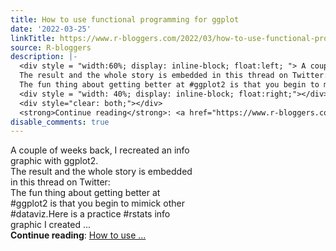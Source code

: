 ```yaml
---
title: How to use functional programming for ggplot
date: '2022-03-25'
linkTitle: https://www.r-bloggers.com/2022/03/how-to-use-functional-programming-for-ggplot/
source: R-bloggers
description: |-
  <div style = "width:60%; display: inline-block; float:left; "> A couple of weeks back, I recreated an info graphic with ggplot2.<br />
  The result and the whole story is embedded in this thread on Twitter:<br />
  The fun thing about getting better at #ggplot2 is that you begin to mimick other #dataviz.Here is a practice #rstats info graphic I created ...</div>
  <div style = "width: 40%; display: inline-block; float:right;"></div>
  <div style="clear: both;"></div>
  <strong>Continue reading</strong>: <a href="https://www.r-bloggers.com/2022/03/how-to-use-functional-programming-for-ggplot/">How to use ...
disable_comments: true
---
```

<div style = "width:60%; display: inline-block; float:left; "> A couple of weeks back, I recreated an info graphic with ggplot2.<br />
The result and the whole story is embedded in this thread on Twitter:<br />
The fun thing about getting better at #ggplot2 is that you begin to mimick other #dataviz.Here is a practice #rstats info graphic I created ...</div>
<div style = "width: 40%; display: inline-block; float:right;"></div>
<div style="clear: both;"></div>
<strong>Continue reading</strong>: <a href="https://www.r-bloggers.com/2022/03/how-to-use-functional-programming-for-ggplot/">How to use ...
